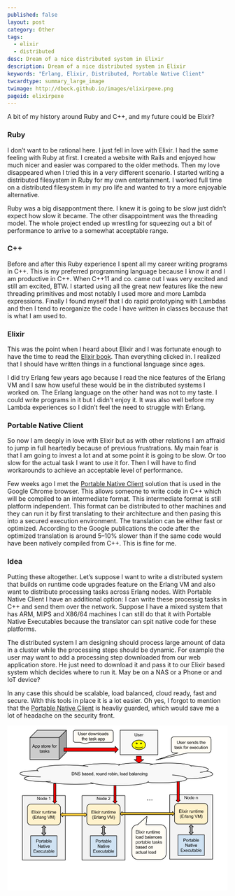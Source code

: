 ```yaml
---
published: false
layout: post
category: Other
tags:
  - elixir
  - distributed
desc: Dream of a nice distributed system in Elixir
description: Dream of a nice distributed system in Elixir
keywords: "Erlang, Elixir, Distributed, Portable Native Client"
twcardtype: summary_large_image
twimage: http://dbeck.github.io/images/elixirpexe.png
pageid: elixirpexe
---
```


A bit of my history around Ruby and C++, and my future could be Elixir?

### Ruby
I don’t want to be rational here. I just fell in love with Elixir. I had the same feeling with Ruby at first. I created a website with Rails and enjoyed how much nicer and easier was compared to the older methods. Then my love disappeared when I tried this in a very different scenario. I started writing a distributed filesystem in Ruby for my own entertainment. I worked full time on a distributed filesystem in my pro life and wanted to try a more enjoyable alternative.

Ruby was a big disappontment there. I knew it is going to be slow just didn’t expect how slow it became. The other disappointment was the threading model. The whole project ended up wrestling for squeezing out a bit of performance to arrive to a somewhat acceptable range.

### C++
Before and after this Ruby experience I spent all my career writing programs in C++. This is my preferred programming language because I know it and I am productive in C++. When C++11 and co. came out I was very excited and still am excited, BTW. I started using all the great new features like the new threading primitives and most notably I used more and more Lambda expressions. Finally I found myself that I do rapid prototyping with Lambdas and then I tend to reorganize the code I have written in classes because that is what I am used to.

### Elixir
This was the point when I heard about Elixir and I was fortunate enough to have the time to read the [Elixir book](https://pragprog.com/book/elixir/programming-elixir). Than everything clicked in. I realized that I should have written things in a functional language since ages.

I did try Erlang few years ago because I read the nice features of the Erlang VM and I saw how useful these would be in the distributed systems I worked on. The Erlang language on the other hand was not to my taste. I could write programs in it but I didn’t enjoy it. It was also well before my Lambda experiences so I didn’t feel the need to struggle with Erlang.

### Portable Native Client
So now I am deeply in love with Elixir but as with other relations I am affraid to jump in full heartedly because of previous frustrations. My main fear is that I am going to invest a lot and at some point it is going to be slow. Or too slow for the actual task I want to use it for. Then I will have to find workarounds to achieve an acceptable level of performance.

Few weeks ago I met the [Portable Native Client](https://www.chromium.org/nativeclient/pnacl/introduction-to-portable-native-client) solution that is used in the Google Chrome browser. This allows someone to write code in C++ which will be compiled to an intermediate format. This intermediate format is still platform independent. This format can be distributed to other machines and they can run it by first translating to their architecture and then pasing this into a secured execution environment. The translation can be either fast or optimized. According to the Google publications the code after the optimized translation is around 5–10% slower than if the same code would have been natively compiled from C++. This is fine for me.

### Idea
Putting these altogether. Let’s suppose I want to write a distributed system that builds on runtime code upgrades feature on the Erlang VM and also want to distribute processing tasks across Erlang nodes. With Portable Native Client I have an additional option: I can write these processig tasks in C++ and send them over the network. Suppose I have a mixed system that has ARM, MIPS and X86/64 machines I can still do that it with Portable Native Executables because the translator can spit native code for these platforms.

The distributed system I am designing should process large amount of data in a cluster while the processing steps should be dynamic. For example the user may want to add a processing step downloaded from our web application store. He just need to download it and pass it to our Elixir based system which decides where to run it. May be on a NAS or a Phone or and IoT device?

In any case this should be scalable, load balanced, cloud ready, fast and secure. With this tools in place it is a lot easier. Oh yes, I forgot to mention that the [Portable Native Client](https://www.chromium.org/nativeclient/pnacl/introduction-to-portable-native-client) is heavliy guarded, which would save me a lot of headache on the security front.

![Elixir and Portable Native Client](/images/elixirpexe.png "Elixir with Portable Native Client")

